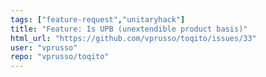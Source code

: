 ```yaml
---
tags: ["feature-request","unitaryhack"]
title: "Feature: Is UPB (unextendible product basis)"
html_url: "https://github.com/vprusso/toqito/issues/33"
user: "vprusso"
repo: "vprusso/toqito"
---
```


